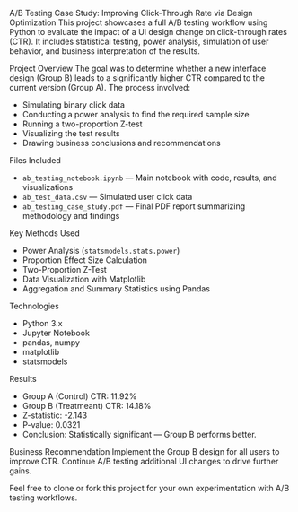 A/B Testing Case Study: Improving Click-Through Rate via Design Optimization
This project showcases a full A/B testing workflow using Python to evaluate the impact of a UI design change on click-through rates (CTR). It includes statistical testing, power analysis, simulation of user behavior, and business interpretation of the results.

Project Overview
The goal was to determine whether a new interface design (Group B) leads to a significantly higher CTR compared to the current version (Group A). The process involved:

- Simulating binary click data
- Conducting a power analysis to find the required sample size
- Running a two-proportion Z-test
- Visualizing the test results
- Drawing business conclusions and recommendations

 Files Included
- `ab_testing_notebook.ipynb` — Main notebook with code, results, and visualizations
- `ab_test_data.csv` — Simulated user click data
- `ab_testing_case_study.pdf` — Final PDF report summarizing methodology and findings

 Key Methods Used
- Power Analysis (`statsmodels.stats.power`)
- Proportion Effect Size Calculation
- Two-Proportion Z-Test
- Data Visualization with Matplotlib
- Aggregation and Summary Statistics using Pandas

Technologies
- Python 3.x
- Jupyter Notebook
- pandas, numpy
- matplotlib
- statsmodels

Results
- Group A (Control) CTR: 11.92%
- Group B (Treatmeant) CTR: 14.18%
- Z-statistic: -2.143  
- P-value: 0.0321  
- Conclusion: Statistically significant — Group B performs better.

Business Recommendation
Implement the Group B design for all users to improve CTR. Continue A/B testing additional UI changes to drive further gains.

Feel free to clone or fork this project for your own experimentation with A/B testing workflows.
